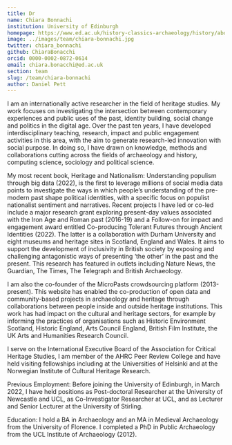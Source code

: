 ```yaml
---
title: Dr
name: Chiara Bonnachi
institution: University of Edinburgh
homepage: https://www.ed.ac.uk/history-classics-archaeology/history/about/staff-profiles/chiara-bonacchi    
image: ../images/team/chiara-bonnachi.jpg
twitter: chiara_bonnachi
github: ChiaraBonacchi
orcid: 0000-0002-0872-0614
email: chiara.bonacchi@ed.ac.uk
section: team
slug: /team/chiara-bonnachi
author: Daniel Pett
---
```


I am an internationally active researcher in the field of heritage studies. My work focuses on investigating the intersection between contemporary experiences and public uses of the past, identity building, social change and politics in the digital age. Over the past ten years, I have developed interdisciplinary teaching, research, impact and public engagement activities in this area, with the aim to generate research-led innovation with social purpose. In doing so, I have drawn on knowledge, methods and collaborations cutting across the fields of archaeology and history, computing science, sociology and political science.

My most recent book, Heritage and Nationalism: Understanding populism through big data (2022), is the first to leverage millions of social media data points to investigate the ways in which people’s understanding of the pre-modern past shape political identities, with a specific focus on populist nationalist sentiment and narratives. Recent projects I have led or co-led include a major research grant exploring present-day values associated with the Iron Age and Roman past (2016-19) and a Follow-on for impact and engagement award entitled Co-producing Tolerant Futures through Ancient Identities (2022). The latter is a collaboration with Durham University and eight museums and heritage sites in Scotland, England and Wales. It aims to support the development of inclusivity in British society by exposing and challenging antagonistic ways of presenting ‘the other’ in the past and the present. This research has featured in outlets including Nature News, the Guardian, The Times, The Telegraph and British Archaeology.

I am also the co-founder of the MicroPasts crowdsourcing platform (2013-present). This website has enabled the co-production of open data and community-based projects in archaeology and heritage through collaborations between people inside and outside heritage institutions. This work has had impact on the cultural and heritage sectors, for example by informing the practices of organisations such as Historic Environment Scotland, Historic England, Arts Council England, British Film Institute, the UK Arts and Humanities Research Council.

I serve on the International Executive Board of the Association for Critical Heritage Studies, I am member of the AHRC Peer Review College and have held visiting fellowships including at the Universities of Helsinki and at the Norwegian Institute of Cultural Heritage Research.

Previous Employment: Before joining the University of Edinburgh, in March 2022, I have held positions as Post-doctoral Researcher at the University of Newcastle and UCL, as Co-Investigator Researcher at UCL, and as Lecturer and Senior Lecturer at the University of Stirling.

Education: I hold a BA in Archaeology and an MA in Medieval Archaeology from the University of Florence. I completed a PhD in Public Archaeology from the UCL Institute of Archaeology (2012).